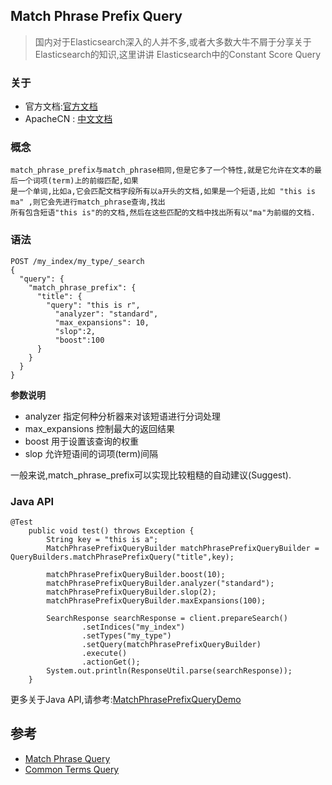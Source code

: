 ## Match Phrase Prefix Query

>  国内对于Elasticsearch深入的人并不多,或者大多数大牛不屑于分享关于Elasticsearch的知识,这里讲讲 Elasticsearch中的Constant Score Query


### 关于

- 官方文档:[官方文档](https://www.elastic.co/guide/en/elasticsearch/reference/current/query-dsl-match-query-phrase-prefix.html)
- ApacheCN : [中文文档](http://cwiki.apachecn.org/pages/viewpage.action?pageId=4882555)


### 概念

    match_phrase_prefix与match_phrase相同,但是它多了一个特性,就是它允许在文本的最后一个词项(term)上的前缀匹配,如果
    是一个单词,比如a,它会匹配文档字段所有以a开头的文档,如果是一个短语,比如 "this is ma" ,则它会先进行match_phrase查询,找出
    所有包含短语"this is"的的文档,然后在这些匹配的文档中找出所有以"ma"为前缀的文档.

### 语法

~~~
POST /my_index/my_type/_search
{
  "query": {
    "match_phrase_prefix": {
      "title": {
        "query": "this is r",
          "analyzer": "standard",
          "max_expansions": 10,
          "slop":2,
          "boost":100
      }
    }
  }
}
~~~

**参数说明**

- analyzer   指定何种分析器来对该短语进行分词处理
- max_expansions 控制最大的返回结果
- boost 用于设置该查询的权重
- slop 允许短语间的词项(term)间隔


一般来说,match_phrase_prefix可以实现比较粗糙的自动建议(Suggest).


### Java API

~~~
@Test
    public void test() throws Exception {
        String key = "this is a";
        MatchPhrasePrefixQueryBuilder matchPhrasePrefixQueryBuilder = QueryBuilders.matchPhrasePrefixQuery("title",key);

        matchPhrasePrefixQueryBuilder.boost(10);
        matchPhrasePrefixQueryBuilder.analyzer("standard");
        matchPhrasePrefixQueryBuilder.slop(2);
        matchPhrasePrefixQueryBuilder.maxExpansions(100);

        SearchResponse searchResponse = client.prepareSearch()
                .setIndices("my_index")
                .setTypes("my_type")
                .setQuery(matchPhrasePrefixQueryBuilder)
                .execute()
                .actionGet();
        System.out.println(ResponseUtil.parse(searchResponse));
    }

~~~

更多关于Java API,请参考:[MatchPhrasePrefixQueryDemo](https://github.com/felayman/elasticsearch-java-api/blob/master/src/test/java/org/visualchina/elasticsearch/api/demo/query/MatchPhrasePrefixQueryDemo.java)

## 参考
- [Match Phrase Query](https://www.elastic.co/guide/en/elasticsearch/reference/current/query-dsl-match-query-phrase.html)
- [Common Terms Query](https://www.elastic.co/guide/en/elasticsearch/client/java-api/current/java-full-text-queries.html#java-query-dsl-common-terms-query)

